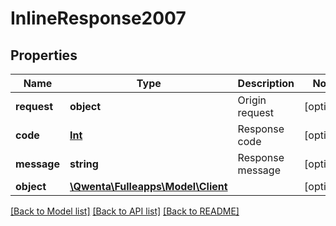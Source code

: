 # InlineResponse2007

## Properties
Name | Type | Description | Notes
------------ | ------------- | ------------- | -------------
**request** | **object** | Origin request | [optional] 
**code** | [**Int**](Int.md) | Response code | [optional] 
**message** | **string** | Response message | [optional] 
**object** | [**\Qwenta\Fulleapps\Model\Client**](Client.md) |  | [optional] 

[[Back to Model list]](../../README.md#documentation-for-models) [[Back to API list]](../../README.md#documentation-for-api-endpoints) [[Back to README]](../../README.md)


